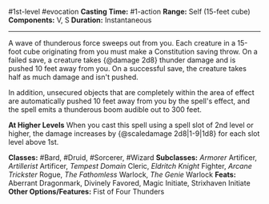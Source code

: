 #1st-level #evocation
**Casting Time:** #1-action
**Range:** Self (15-feet cube)
**Components:** V, S
**Duration:** Instantaneous

---

A wave of thunderous force sweeps out from you. Each creature in a 15-foot cube originating from you must make a Constitution saving throw. On a failed save, a creature takes {@damage 2d8} thunder damage and is pushed 10 feet away from you. On a successful save, the creature takes half as much damage and isn't pushed.

In addition, unsecured objects that are completely within the area of effect are automatically pushed 10 feet away from you by the spell's effect, and the spell emits a thunderous boom audible out to 300 feet.

**At Higher Levels**
When you cast this spell using a spell slot of 2nd level or higher, the damage increases by {@scaledamage 2d8|1-9|1d8} for each slot level above 1st.

**Classes:** #Bard, #Druid, #Sorcerer, #Wizard
**Subclasses:** *Armorer* Artificer, *Artillerist* Artificer, *Tempest Domain* Cleric, *Eldritch Knight* Fighter, *Arcane Trickster* Rogue, *The Fathomless* Warlock, *The Genie* Warlock
**Feats:** Aberrant Dragonmark, Divinely Favored, Magic Initiate, Strixhaven Initiate
**Other Options/Features:** Fist of Four Thunders
